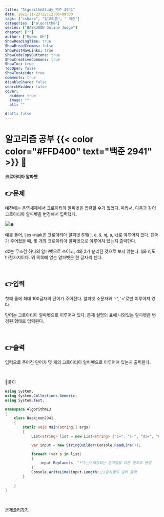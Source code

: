 ```yaml
---
title: "AlgorithmStudy_백준 2941"
date: 2021-11-23T22:12:06+09:00
tags: ["csharp", "알고리즘", " 백준"]
categories: ["algorithm"]
series: ["BAEKJOON Online Judge"]
chapter: [""]
author: ["Hyemi Oh"]
ShowReadingTime: true
ShowBreadCrumbs: false
ShowPostNavLinks: true
ShowCodeCopyButtons: true
ShowCreativeCommons: true
ShowToc: true
TocOpen: false
ShowTocAside: true
comments: true
disableShare: false
searchHidden: false
cover:
  hidden: true
  image: ""
  alt: ""

draft: false
---
```


# 알고리즘 공부 {{< color color="#FFD400" text="백준 2941" >}} 🧐
#### 크로아티아 알파벳

## 👉문제
예전에는 운영체제에서 크로아티아 알파벳을 입력할 수가 없었다. 따라서, 다음과 같이 크로아티아 알파벳을 변경해서 입력했다.

![표](/images/algorithm13.png)

예를 들어, ljes=njak은 크로아티아 알파벳 6개(lj, e, š, nj, a, k)로 이루어져 있다. 단어가 주어졌을 때, 몇 개의 크로아티아 알파벳으로 이루어져 있는지 출력한다.

dž는 무조건 하나의 알파벳으로 쓰이고, d와 ž가 분리된 것으로 보지 않는다. lj와 nj도 마찬가지이다. 위 목록에 없는 알파벳은 한 글자씩 센다.  


<br>

## 👉입력  
첫째 줄에 최대 100글자의 단어가 주어진다. 알파벳 소문자와 '-', '='로만 이루어져 있다.

단어는 크로아티아 알파벳으로 이루어져 있다. 문제 설명의 표에 나와있는 알파벳은 변경된 형태로 입력된다.


<br>

## 👉출력
입력으로 주어진 단어가 몇 개의 크로아티아 알파벳으로 이루어져 있는지 출력한다.

<br>

🍑풀이
```csharp
using System;
using System.Collections.Generic;
using System.Text;

namespace Algorithm13
{
    class Baekjoon2941
    {
        static void Main(string[] args)
        {
            List<string> list = new List<string> {"c=", "c-", "dz=", "d-", "lj", "nj", "s=", "z="};

            var input = new StringBuilder(Console.ReadLine());

            foreach (var s in list)
            {
                input.Replace(s, "*");//해당되는 문자열을 다른 문자로 변경
            }
            Console.WriteLine(input.Length);//문자열의 길이 출력
        }
        
    }
}

```

<br>

[문제풀러가기](https://www.acmicpc.net/problem/2941)
